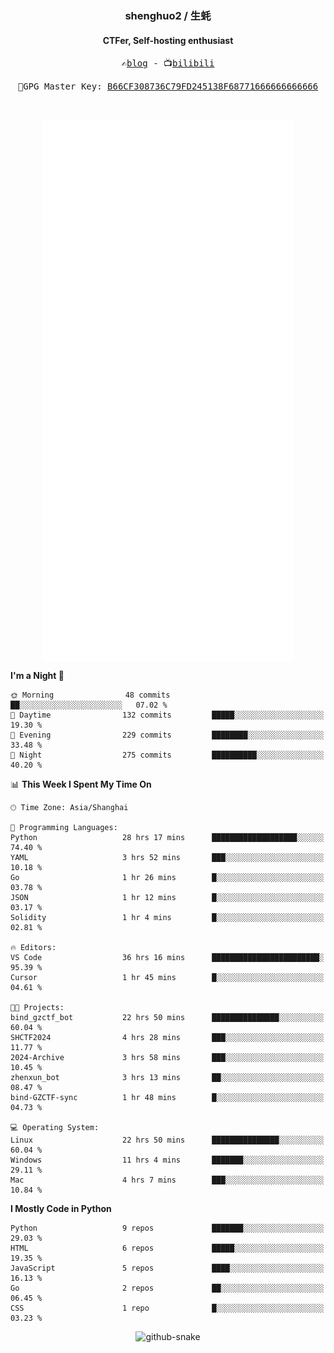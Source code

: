 <h3 align="center"> shenghuo2 / 生蚝 </h3>
<h4 align="center" >CTFer, Self-hosting enthusiast</h3>


<p align="center">
  <samp>
    ✍️<a href="https://blog.shenghuo2.top/">blog</a> -
    📺<a href="https://space.bilibili.com/85894935">bilibili</a>
  </samp>
</p>
<p align="center">
  <samp>
     🔐GPG Master Key: <a align="center" href="https://github.com/shenghuo2.gpg">B66CF308736C79FD245138F68771666666666666</a>
  </samp>
</p>
<br>
<p align="center">
  <a href="https://github.com/shenghuo2">
    <img width="400" align="top" src="https://github.com/shenghuo2/shenghuo2/blob/main/metrics.left.svg" />
  </a>
  <a href="https://github.com/shenghuo2">
    <img width="400" align="top" src="https://github.com/shenghuo2/shenghuo2/blob/main/metrics.right.svg" />
  </a>
</p>


<!--START_SECTION:waka-->
**I'm a Night 🦉** 

```text
🌞 Morning                48 commits          ██░░░░░░░░░░░░░░░░░░░░░░░   07.02 % 
🌆 Daytime                132 commits         █████░░░░░░░░░░░░░░░░░░░░   19.30 % 
🌃 Evening                229 commits         ████████░░░░░░░░░░░░░░░░░   33.48 % 
🌙 Night                  275 commits         ██████████░░░░░░░░░░░░░░░   40.20 % 
```


📊 **This Week I Spent My Time On** 

```text
🕑︎ Time Zone: Asia/Shanghai

💬 Programming Languages: 
Python                   28 hrs 17 mins      ███████████████████░░░░░░   74.40 % 
YAML                     3 hrs 52 mins       ███░░░░░░░░░░░░░░░░░░░░░░   10.18 % 
Go                       1 hr 26 mins        █░░░░░░░░░░░░░░░░░░░░░░░░   03.78 % 
JSON                     1 hr 12 mins        █░░░░░░░░░░░░░░░░░░░░░░░░   03.17 % 
Solidity                 1 hr 4 mins         █░░░░░░░░░░░░░░░░░░░░░░░░   02.81 % 

🔥 Editors: 
VS Code                  36 hrs 16 mins      ████████████████████████░   95.39 % 
Cursor                   1 hr 45 mins        █░░░░░░░░░░░░░░░░░░░░░░░░   04.61 % 

🐱‍💻 Projects: 
bind_gzctf_bot           22 hrs 50 mins      ███████████████░░░░░░░░░░   60.04 % 
SHCTF2024                4 hrs 28 mins       ███░░░░░░░░░░░░░░░░░░░░░░   11.77 % 
2024-Archive             3 hrs 58 mins       ███░░░░░░░░░░░░░░░░░░░░░░   10.45 % 
zhenxun_bot              3 hrs 13 mins       ██░░░░░░░░░░░░░░░░░░░░░░░   08.47 % 
bind-GZCTF-sync          1 hr 48 mins        █░░░░░░░░░░░░░░░░░░░░░░░░   04.73 % 

💻 Operating System: 
Linux                    22 hrs 50 mins      ███████████████░░░░░░░░░░   60.04 % 
Windows                  11 hrs 4 mins       ███████░░░░░░░░░░░░░░░░░░   29.11 % 
Mac                      4 hrs 7 mins        ███░░░░░░░░░░░░░░░░░░░░░░   10.84 % 
```

**I Mostly Code in Python** 

```text
Python                   9 repos             ███████░░░░░░░░░░░░░░░░░░   29.03 % 
HTML                     6 repos             █████░░░░░░░░░░░░░░░░░░░░   19.35 % 
JavaScript               5 repos             ████░░░░░░░░░░░░░░░░░░░░░   16.13 % 
Go                       2 repos             ██░░░░░░░░░░░░░░░░░░░░░░░   06.45 % 
CSS                      1 repo              █░░░░░░░░░░░░░░░░░░░░░░░░   03.23 % 
```




<!--END_SECTION:waka-->


<div align="center">
  <picture>
    <source media="(prefers-color-scheme: dark)" srcset="https://gist.githubusercontent.com/shenghuo2/bfce20b14ab0484cef03bae6e60e0b3a/raw/github-snake-dark.svg" />
    <source media="(prefers-color-scheme: light)" srcset="https://gist.githubusercontent.com/shenghuo2/bfce20b14ab0484cef03bae6e60e0b3a/raw/github-snake.svg" />
    <img alt="github-snake" src="https://gist.githubusercontent.com/shenghuo2/bfce20b14ab0484cef03bae6e60e0b3a/raw/github-snake.svg" />
  </picture>
</div>

<!--
**shenghuo2/shenghuo2** is a ✨ _special_ ✨ repository because its `README.md` (this file) appears on your GitHub profile.

Here are some ideas to get you started:

- 🔭 I’m currently working on ...
- 🌱 I’m currently learning ...
- 👯 I’m looking to collaborate on ...
- 🤔 I’m looking for help with ...
- 💬 Ask me about ...
- 📫 How to reach me: ...
- 😄 Pronouns: ...
- ⚡ Fun fact: ...
-->
